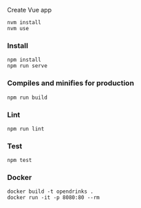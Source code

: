 Create
Vue app
```
nvm install
nvm use
```

### Install

```
npm install
npm run serve
```

### Compiles and minifies for production

```
npm run build
```

### Lint

```
npm run lint
```

### Test

```
npm test
```

### Docker

```
docker build -t opendrinks .
docker run -it -p 8080:80 --rm 

